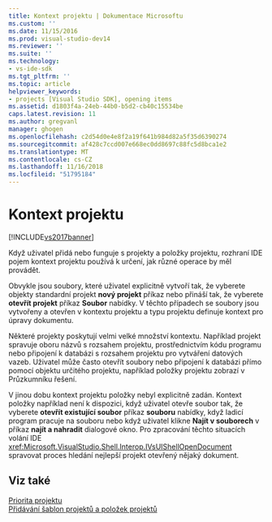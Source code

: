 ```yaml
---
title: Kontext projektu | Dokumentace Microsoftu
ms.custom: ''
ms.date: 11/15/2016
ms.prod: visual-studio-dev14
ms.reviewer: ''
ms.suite: ''
ms.technology:
- vs-ide-sdk
ms.tgt_pltfrm: ''
ms.topic: article
helpviewer_keywords:
- projects [Visual Studio SDK], opening items
ms.assetid: d1803f4a-24eb-44b0-b5d2-cb40c15534be
caps.latest.revision: 11
ms.author: gregvanl
manager: ghogen
ms.openlocfilehash: c2d54d0e4e8f2a19f641b984d82a5f35d6390274
ms.sourcegitcommit: af428c7ccd007e668ec0dd8697c88fc5d8bca1e2
ms.translationtype: MT
ms.contentlocale: cs-CZ
ms.lasthandoff: 11/16/2018
ms.locfileid: "51795184"
---
```

# <a name="project-context"></a>Kontext projektu
[!INCLUDE[vs2017banner](../../includes/vs2017banner.md)]

Když uživatel přidá nebo funguje s projekty a položky projektu, rozhraní IDE pojem kontext projektu používá k určení, jak různé operace by měl provádět.  
  
 Obvykle jsou soubory, které uživatel explicitně vytvoří tak, že vyberete objekty standardní projekt **nový projekt** příkaz nebo přináší tak, že vyberete **otevřít projekt** příkaz  **Soubor** nabídky. V těchto případech se soubory jsou vytvořeny a otevřen v kontextu projektu a typu projektu definuje kontext pro úpravy dokumentu.  
  
 Některé projekty poskytují velmi velké množství kontextu. Například projekt spravuje oboru názvů s rozsahem projektu, prostřednictvím kódu programu nebo připojení k databázi s rozsahem projektu pro vytváření datových vazeb. Uživatel může často otevřít soubory nebo připojení k databázi přímo pomocí objektu určitého projektu, například položky projektu zobrazí v Průzkumníku řešení.  
  
 V jinou dobu kontext projektu položky nebyl explicitně zadán. Kontext položky například není k dispozici, když uživatel otevře soubor tak, že vyberete **otevřít existující soubor** příkaz **souboru** nabídky, když ladicí program pracuje na souboru nebo když uživatel klikne **Najít v souborech** v příkaz **najít a nahradit** dialogové okno. Pro zpracování těchto situacích volání IDE <xref:Microsoft.VisualStudio.Shell.Interop.IVsUIShellOpenDocument> spravovat proces hledání nejlepší projekt otevřený nějaký dokument.  
  
## <a name="see-also"></a>Viz také  
 [Priorita projektu](../../extensibility/internals/project-priority.md)   
 [Přidávání šablon projektů a položek projektů](../../extensibility/internals/adding-project-and-project-item-templates.md)

